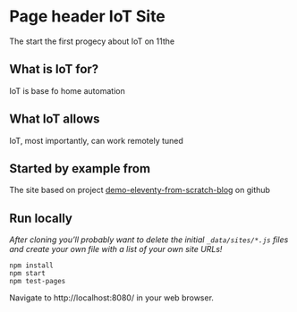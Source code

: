 # Page header IoT Site

The start the first progecy about IoT on 11the

## What is IoT for?

IoT is base fo home automation

## What IoT allows

IoT, most importantly, can work remotely tuned

## Started by example from

The site based on project [demo-eleventy-from-scratch-blog](https://github.com/11ty/demo-eleventy-from-scratch-blog/tree/main) on github

## Run locally

_After cloning you’ll probably want to delete the initial `_data/sites/*.js` files and create your own file with a list of your own site URLs!_

```
npm install
npm start
npm test-pages
```

Navigate to http://localhost:8080/ in your web browser.
